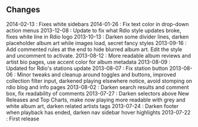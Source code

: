 Changes
-------

2014-02-13 : Fixes white sidebars
2014-01-26 : Fix text color in drop-down action menus
2013-12-08 : Update to fix what Rdio style updates broke, fixes white line in Rdio logo
2013-10-13 : Darken some divider lines, darken placeholder album art while images load, secret fancy styles
2013-09-16 : Add commented rules at the end to hide blurred album art. Edit the style and uncomment to activate.
2013-08-12 : More readable album reviews and artist bio pages, use accent color for album metadata
2013-08-09 : Updated for Rdio's stations update
2013-08-07 : Fix station button
2013-08-06 : Minor tweaks and cleanup around toggles and buttons, improved collection filter input, darkened playing elsewhere notice, avoid stomping on rdio blog and info pages
2013-08-02 : Darken search results and comment box, fix readability of comments
2013-07-27 : Darken selectors above New Releases and Top Charts, make now playing more readable with grey and white album art, darken related artists tags
2013-07-24 : Darken footer when playback has ended, darken nav sidebar hover highlights
2013-07-22 : First release
